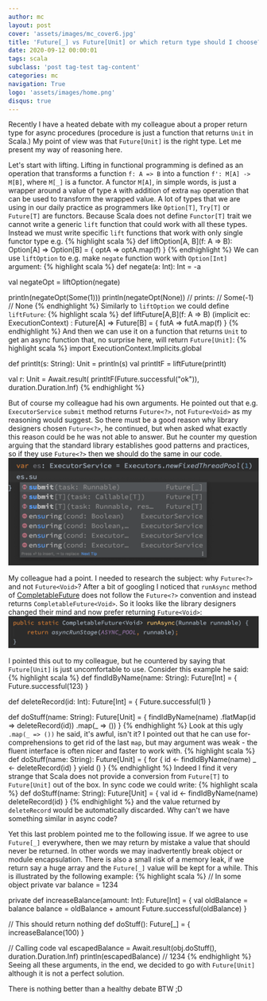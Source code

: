 ```yaml
---
author: mc
layout: post
cover: 'assets/images/mc_cover6.jpg'
title: 'Future[_] vs Future[Unit] or which return type should I choose?'
date: 2020-09-12 00:00:01
tags: scala
subclass: 'post tag-test tag-content'
categories: mc
navigation: True
logo: 'assets/images/home.png'
disqus: true
---
```


Recently I have a heated debate with my colleague about
a proper return type for async procedures 
(procedure is just a function that returns `Unit` in Scala.)
My point of view was that `Future[Unit]` is the right type.
Let me present my way of reasoning here. 

Let's start with lifting.
Lifting in functional programming is defined as an operation that
transforms a function `f: A => B` into a function `f': M[A] -> M[B]`,
where `M[_]` is a functor. A functor `M[A]`, in simple words, is just a wrapper around a value of 
type `A` with addition of extra `map` operation that can be used to transform the wrapped value.
A lot of types that we are using in our daily practice as programmers like `Option[T]`, `Try[T]` or
`Future[T]` are functors. Because Scala does not define `Functor[T]` trait we cannot write a generic
`lift` function that could work with all these types. Instead we must write specific `lift` functions that
work with only single functor type e.g.
{% highlight scala %}
def liftOption[A, B](f: A => B): Option[A] => Option[B] = {
  optA => optA.map(f)
}
{% endhighlight %}
We can use `liftOption` to e.g. make `negate` function work with `Option[Int]` argument:
{% highlight scala %}
def negate(a: Int): Int = -a

val negateOpt = liftOption(negate)

println(negateOpt(Some(1)))
println(negateOpt(None))
// prints:
//  Some(-1)
//  None
{% endhighlight %}
Similarly to `liftOption` we could define `liftFuture`:
{% highlight scala %}
def liftFuture[A,B](f: A => B)
                  (implicit ec: ExecutionContext)
: Future[A] => Future[B] = {
    futA => futA.map(f)
}
{% endhighlight %}
And then we can use it on a function that returns `Unit` to get an async function that,
no surprise here, will return `Future[Unit]`:
{% highlight scala %}
import ExecutionContext.Implicits.global

def printIt(s: String): Unit = println(s)
val printItF = liftFuture(printIt)

val r: Unit = Await.result(
    printItF(Future.successful("ok")),
    duration.Duration.Inf)
{% endhighlight %}

But of course my colleague had his own arguments. 
He pointed out that e.g. `ExecutorService` `submit` method returns `Future<?>`, not `Future<Void>` as my
reasoning would suggest. So there must be a good reason why library designers
chosen `Future<?>`, he continued, but when asked what exactly this reason could be 
he was not able to answer. But he counter my question arguing that the standard 
library establishes good patterns and practices, so if they use `Future<?>`
then we should do the same in our code.
![Future is there](assets/images/2020-09-12/es.png)

My colleague had a point. I needed to research the subject: why `Future<?>` and not `Future<Void>`?
After a bit of googling I noticed that `runAsync` method of
[CompletableFuture](https://docs.oracle.com/javase/8/docs/api/java/util/concurrent/CompletableFuture.html)
does not follow the `Future<?>` convention and instead returns `CompletableFuture<Void>`.
So it looks like the library designers changed their mind and now prefer returning `Future<Void>`:
![Void is there](assets/images/2020-09-12/cf.png)

I pointed this out to my colleague, but he countered by saying that `Future[Unit]`
is just uncomfortable to use. Consider this example he said:
{% highlight scala %}
def findIdByName(name: String): Future[Int] = {
  Future.successful(123)
}

def deleteRecord(id: Int): Future[Int] = {
  Future.successful(1)
}

def doStuff(name: String): Future[Unit] = {
  findIdByName(name)
    .flatMap(id => deleteRecord(id))
    .map(_ => ())
}
{% endhighlight %}
Look at this ugly `.map(_ => ())` he said, it's awful, isn't it?
I pointed out that he can use for-comprehensions to get rid
of the last `map`, but may argument was weak - the
fluent interface is often nicer and faster to work with.
{% highlight scala %}
def doStuff(name: String): Future[Unit] = {
  for {
    id <- findIdByName(name)
    _ <- deleteRecord(id)
  } yield ()
}
{% endhighlight %}
Indeed I find it very strange that Scala does not provide a conversion from 
`Future[T]` to `Future[Unit]` out of the box. In sync code we could write:
{% highlight scala %}
def doStuff(name: String): Future[Unit] = {
  val id <- findIdByName(name)
  deleteRecord(id)
}
{% endhighlight %}
and the value returned by `deleteRecord` would be automatically discarded.
Why can't we have something similar in async code?

Yet this last problem pointed me to the following issue.
If we agree to use `Future[_]` everywhere, then we may return by mistake
a value that should never be returned. 
In other words we may inadvertently break object or module
encapsulation. 
There is also a small risk of a memory leak, if we return
say a huge array and the `Future[_]` value will be kept for a while.
This is illustrated by the following example:
{% highlight scala %}
// In some object
private var balance = 1234

private def increaseBalance(amount: Int): Future[Int] = {
  val oldBalance = balance
  balance = oldBalance + amount
  Future.successful(oldBalance)
}

// This should return nothing
def doStuff(): Future[_] = {
  increaseBalance(100)
}

// Calling code
val escapedBalance = Await.result(obj.doStuff(), duration.Duration.Inf)
println(escapedBalance) // 1234
{% endhighlight %}
Seeing all these arguments, in the end, we decided to go with `Future[Unit]` although
it is not a perfect solution.

There is nothing better than a healthy debate BTW ;D